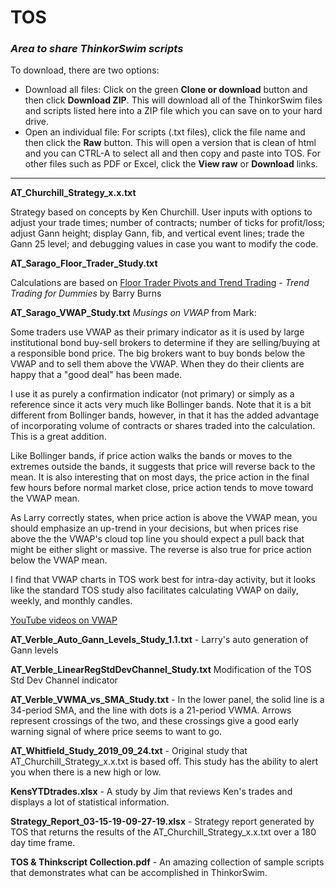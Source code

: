 # TOS
<h3><i>Area to share ThinkorSwim scripts</i></h3>
To download, there are two options:
<ul>
  <li>Download all files: Click on the green <b>Clone or download</b> button and then click <b>Download ZIP</b>.  This will download all of the ThinkorSwim files and scripts listed here into a ZIP file which you can save on to your hard drive.</li>
  <li>Open an individual file: For scripts (.txt files), click the file name and then click the <b>Raw</b> button.  This will open a version that is clean of html and you can CTRL-A to select all and then copy and paste into TOS.  For other files such as PDF or Excel, click the <b>View raw</b> or <b>Download</b> links.</li>
</ul>
<hr>

<b>AT_Churchill_Strategy_x.x.txt</b>
<p>Strategy based on concepts by Ken Churchill.  User inputs with options to adjust your trade times; number of contracts; number of ticks for profit/loss; adjust Gann height; display Gann, fib, and vertical event lines; trade the Gann 25 level; and debugging values in case you want to modify the code.</p>

<b>AT_Sarago_Floor_Trader_Study.txt</b>
<p>Calculations are based on <a href="https://www.dummies.com/personal-finance/investing/floor-trader-pivots-and-trend-trading/"  target="_blank">Floor Trader Pivots and Trend Trading</a> - <i>Trend Trading for Dummies</i> by Barry Burns</p>

<b>AT_Sarago_VWAP_Study.txt</b>
<i>Musings on VWAP</i> from Mark:
<p>Some traders use VWAP as their primary indicator as it is used by large institutional bond buy-sell brokers to determine if they are selling/buying at a responsible bond price.  The big brokers want to buy bonds below the VWAP and to sell them above the VWAP.  When they do their clients are happy that a "good deal" has been made.</p>
<p>I use it as purely a confirmation indicator (not primary) or simply as a reference since it acts very much like Bollinger bands.  Note that it is a bit different from Bollinger bands, however, in that it has the added advantage of incorporating volume of contracts or shares traded into the calculation.  This is a great addition.</p>
<p>Like Bollinger bands, if price action walks the bands or moves to the extremes outside the bands, it suggests that price will reverse back to the mean.  It is also interesting that on most days, the price action in the final few hours before normal market close, price action tends to move toward the VWAP mean.</p>
<p>As Larry correctly states, when price action is above the VWAP mean, you should emphasize an up-trend in your decisions, but when prices rise above the the VWAP's cloud top line you should expect a pull back that might be either slight or massive.  The reverse is also true for price action below the VWAP mean.</p>
<p>I find that VWAP charts in TOS work best for intra-day activity, but it looks like the standard TOS study also facilitates calculating VWAP on daily, weekly, and monthly candles.</p>
<p><a href="https://www.youtube.com/watch?v=U0uftXzvUZU" target="_blank">YouTube videos on VWAP</a></p>

<b>AT_Verble_Auto_Gann_Levels_Study_1.1.txt</b> - Larry's auto generation of Gann levels

<b>AT_Verble_LinearRegStdDevChannel_Study.txt</b>
Modification of the TOS Std Dev Channel indicator

<b>AT_Verble_VWMA_vs_SMA_Study.txt</b> - In the lower panel, the solid line is a 34-period SMA, and the line with dots is a 21-period VWMA.  Arrows represent crossings of the two, and these crossings give a good early warning signal of where price seems to want to go.

<b>AT_Whitfield_Study_2019_09_24.txt</b> - Original study that AT_Churchill_Strategy_x.x.txt is based off.  This study has the ability to alert you when there is a new high or low.

<b>KensYTDtrades.xlsx</b> - A study by Jim that reviews Ken's trades and displays a lot of statistical information.

<b>Strategy_Report_03-15-19-09-27-19.xlsx</b> - Strategy report generated by TOS that returns the results of the AT_Churchill_Strategy_x.x.txt over a 180 day time frame.

<b>TOS & Thinkscript Collection.pdf</b> - An amazing collection of sample scripts that demonstrates what can be accomplished in ThinkorSwim.
